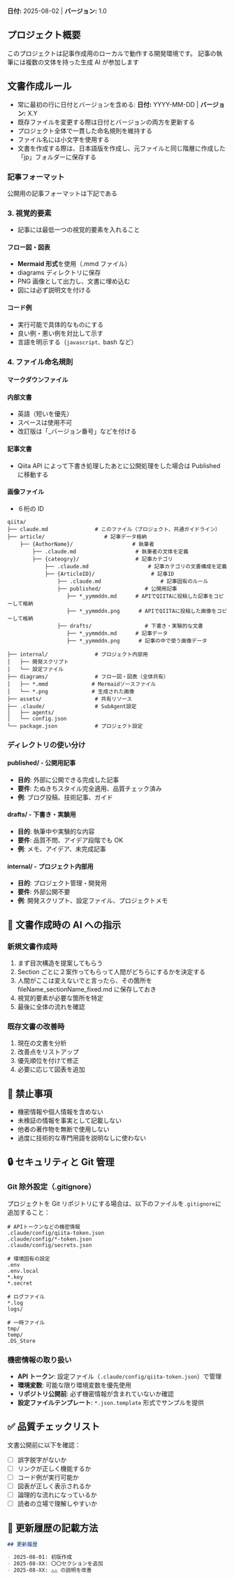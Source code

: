 **日付:** 2025-08-02 | **バージョン:** 1.0

## プロジェクト概要

このプロジェクトは記事作成用のローカルで動作する開発環境です。
記事の執筆には複数の文体を持った生成 AI が参加します

## 文書作成ルール

- 常に最初の行に日付とバージョンを含める: **日付:** YYYY-MM-DD | **バージョン:** X.Y
- 既存ファイルを変更する際は日付とバージョンの両方を更新する
- プロジェクト全体で一貫した命名規則を維持する
- ファイル名には小文字を使用する
- 文書を作成する際は、日本語版を作成し、元ファイルと同じ階層に作成した「jp」フォルダーに保存する

### 記事フォーマット

公開用の記事フォーマットは下記である

### 3. 視覚的要素

- 記事には最低一つの視覚的要素を入れること

#### フロー図・図表

- **Mermaid 形式**を使用（.mmd ファイル）
- diagrams ディレクトリに保存
- PNG 画像として出力し、文書に埋め込む
- 図には必ず説明文を付ける

#### コード例

- 実行可能で具体的なものにする
- 良い例・悪い例を対比して示す
- 言語を明示する（`javascript、`bash など）

### 4. ファイル命名規則

#### マークダウンファイル

#### 内部文書

- 英語（短いを優先）
- スペースは使用不可
- 改訂版は「\_バージョン番号」などを付ける

#### 記事文書

- Qiita API によって下書き処理したあとに公開処理をした場合は Published に移動する

#### 画像ファイル

- ６桁の ID

```
qiita/
├── claude.md               # このファイル（プロジェクト、共通ガイドライン）
├── article/                   # 記事データ格納
    ├── {AuthorName}/                   # 執筆者
        ├── .claude.md                   # 執筆者の文体を定義
        ├── {cateogry}/                  # 記事カテゴリ
            ├── .claude.md                   # 記事カテゴリの文書構成を定義
            ├── {ArticleID}/                  # 記事ID
                ├── .claude.md                   # 記事固有のルール
                ├── published/              # 公開用記事
                   ├── *_yymmddn.md      # APIでQIITAに投稿した記事をコピーして格納
                   ├── *_yymmddn.png      # APIでQIITAに投稿した画像をコピーして格納
                ├── drafts/                 # 下書き・実験的な文書
                   ├── *_yymmddn.md      # 記事データ
                   ├── *_yymmddn.png      # 記事の中で使う画像データ

├── internal/               # プロジェクト内部用
│   ├── 開発スクリプト
│   └── 設定ファイル
├── diagrams/               # フロー図・図表（全体共有）
│   ├── *.mmd              # Mermaidソースファイル
│   └── *.png              # 生成された画像
├── assets/                 # 共有リソース
├── .claude/                # SubAgent設定
│   ├── agents/
│   └── config.json
└── package.json            # プロジェクト設定
```

### ディレクトリの使い分け

#### published/ - 公開用記事

- **目的**: 外部に公開できる完成した記事
- **要件**: たぬきちスタイル完全適用、品質チェック済み
- **例**: ブログ投稿、技術記事、ガイド

#### drafts/ - 下書き・実験用

- **目的**: 執筆中や実験的な内容
- **要件**: 品質不問、アイデア段階でも OK
- **例**: メモ、アイデア、未完成記事

#### internal/ - プロジェクト内部用

- **目的**: プロジェクト管理・開発用
- **要件**: 外部公開不要
- **例**: 開発スクリプト、設定ファイル、プロジェクトメモ

## 🔧 文書作成時の AI への指示

### 新規文書作成時

1. まず目次構造を提案してもらう
2. Section ごとに２案作ってもらって人間がどちらにするかを決定する
3. 人間がここは変えないでと言ったら、その箇所を fileName_sectionName_fixed.md に保存しておき
4. 視覚的要素が必要な箇所を特定
5. 最後に全体の流れを確認

### 既存文書の改善時

1. 現在の文書を分析
2. 改善点をリストアップ
3. 優先順位を付けて修正
4. 必要に応じて図表を追加

## 🚫 禁止事項

- 機密情報や個人情報を含めない
- 未検証の情報を事実として記載しない
- 他者の著作物を無断で使用しない
- 過度に技術的な専門用語を説明なしに使わない

## 🔒 セキュリティと Git 管理

### Git 除外設定（.gitignore）

プロジェクトを Git リポジトリにする場合は、以下のファイルを`.gitignore`に追加すること：

```gitignore
# APIトークンなどの機密情報
.claude/config/qiita-token.json
.claude/config/*-token.json
.claude/config/secrets.json

# 環境固有の設定
.env
.env.local
*.key
*.secret

# ログファイル
*.log
logs/

# 一時ファイル
tmp/
temp/
.DS_Store
```

### 機密情報の取り扱い

- **API トークン**: 設定ファイル（`.claude/config/qiita-token.json`）で管理
- **環境変数**: 可能な限り環境変数を優先使用
- **リポジトリ公開前**: 必ず機密情報が含まれていないか確認
- **設定ファイルテンプレート**: `*.json.template` 形式でサンプルを提供

## ✅ 品質チェックリスト

文書公開前に以下を確認：

- [ ] 誤字脱字がないか
- [ ] リンクが正しく機能するか
- [ ] コード例が実行可能か
- [ ] 図表が正しく表示されるか
- [ ] 論理的な流れになっているか
- [ ] 読者の立場で理解しやすいか

## 🔄 更新履歴の記載方法

```markdown
## 更新履歴

- 2025-08-01: 初版作成
- 2025-08-XX: 〇〇セクションを追加
- 2025-08-XX: △△ の説明を改善
```